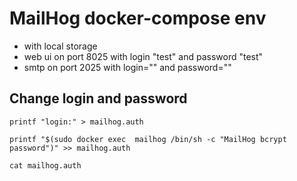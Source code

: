 # MailHog docker-compose env 
- with local storage
- web ui on port 8025 with login "test"  and password "test" 
- smtp on port 2025 with login="" and password=""

## Change login and password

 `printf "login:" > mailhog.auth`
 
 `printf "$(sudo docker exec  mailhog /bin/sh -c "MailHog bcrypt password")" >> mailhog.auth`

 `cat mailhog.auth`
